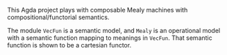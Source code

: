 This Agda project plays with composable Mealy machines with compositional/functorial semantics.

The module `VecFun` is a semantic model, and `Mealy` is an operational model with a semantic function mapping to meanings in `VecFun`. That semantic function is shown to be a cartesian functor.


